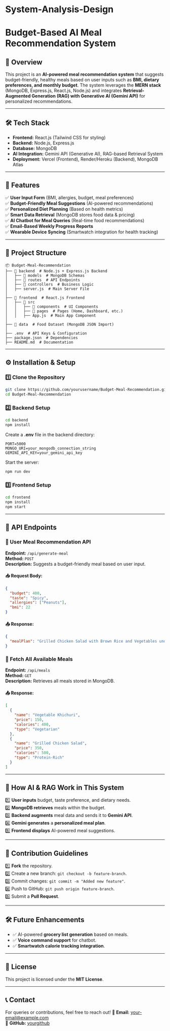 # System-Analysis-Design
# **Budget-Based AI Meal Recommendation System**

## **📌 Overview**
This project is an **AI-powered meal recommendation system** that suggests budget-friendly, healthy meals based on user inputs such as **BMI, dietary preferences, and monthly budget**. The system leverages the **MERN stack** (MongoDB, Express.js, React.js, Node.js) and integrates **Retrieval-Augmented Generation (RAG) with Generative AI (Gemini API)** for personalized recommendations.

---
## **🛠 Tech Stack**
- **Frontend:** React.js (Tailwind CSS for styling)
- **Backend:** Node.js, Express.js
- **Database:** MongoDB
- **AI Integration:** Gemini API (Generative AI), RAG-based Retrieval System
- **Deployment:** Vercel (Frontend), Render/Heroku (Backend), MongoDB Atlas

---
## **🚀 Features**
✅ **User Input Form** (BMI, allergies, budget, meal preferences)  
✅ **Budget-Friendly Meal Suggestions** (AI-powered recommendations)  
✅ **Personalized Diet Planning** (Based on health metrics)  
✅ **Smart Data Retrieval** (MongoDB stores food data & pricing)  
✅ **AI Chatbot for Meal Queries** (Real-time food recommendations)  
✅ **Email-Based Weekly Progress Reports**  
✅ **Wearable Device Syncing** (Smartwatch integration for health tracking)  

---
## **📂 Project Structure**
```
📦 Budget-Meal-Recommendation
├── 📁 backend  # Node.js + Express.js Backend
│   ├── 📁 models  # MongoDB Schemas
│   ├── 📁 routes  # API Endpoints
│   ├── 📁 controllers  # Business Logic
│   ├── server.js  # Main Server File
│
├── 📁 frontend  # React.js Frontend
│   ├── 📁 src
│   │   ├── 📁 components  # UI Components
│   │   ├── 📁 pages  # Pages (Home, Dashboard, etc.)
│   │   ├── App.js  # Main App Component
│
├── 📁 data  # Food Dataset (MongoDB JSON Import)
│
├── .env  # API Keys & Configuration
├── package.json  # Dependencies
├── README.md  # Documentation
```

---
## **⚙️ Installation & Setup**
### **1️⃣ Clone the Repository**
```bash
git clone https://github.com/yourusername/Budget-Meal-Recommendation.git
cd Budget-Meal-Recommendation
```

### **2️⃣ Backend Setup**
```bash
cd backend
npm install
```
Create a **.env** file in the backend directory:
```env
PORT=5000
MONGO_URI=your_mongodb_connection_string
GEMINI_API_KEY=your_gemini_api_key
```
Start the server:
```bash
npm run dev
```

### **3️⃣ Frontend Setup**
```bash
cd frontend
npm install
npm start
```

---
## **📌 API Endpoints**
### **🔹 User Meal Recommendation API**
**Endpoint:** `/api/generate-meal`  
**Method:** `POST`  
**Description:** Suggests a budget-friendly meal based on user input.  

#### **📥 Request Body:**
```json
{
  "budget": 400,
  "taste": "Spicy",
  "allergies": ["Peanuts"],
  "bmi": 22
}
```

#### **📤 Response:**
```json
{
  "mealPlan": "Grilled Chicken Salad with Brown Rice and Vegetables under 400 BDT"
}
```

### **🔹 Fetch All Available Meals**
**Endpoint:** `/api/meals`  
**Method:** `GET`  
**Description:** Retrieves all meals stored in MongoDB.  

#### **📤 Response:**
```json
[
  {
    "name": "Vegetable Khichuri",
    "price": 150,
    "calories": 400,
    "type": "Vegetarian"
  },
  {
    "name": "Grilled Chicken Salad",
    "price": 350,
    "calories": 500,
    "type": "Protein-Rich"
  }
]
```

---
## **🤖 How AI & RAG Work in This System**
1️⃣ **User inputs** budget, taste preference, and dietary needs.  
2️⃣ **MongoDB retrieves** meals within the budget.  
3️⃣ **Backend augments** meal data and sends it to **Gemini API**.  
4️⃣ **Gemini generates** a **personalized meal plan**.  
5️⃣ **Frontend displays** AI-powered meal suggestions.  

---
## **📌 Contribution Guidelines**
1️⃣ **Fork** the repository.  
2️⃣ Create a new branch: `git checkout -b feature-branch`.  
3️⃣ Commit changes: `git commit -m "Added new feature"`.  
4️⃣ Push to GitHub: `git push origin feature-branch`.  
5️⃣ Submit a **Pull Request**.  

---
## **🛠 Future Enhancements**
- ✅ AI-powered **grocery list generation** based on meals.  
- ✅ **Voice command support** for chatbot.  
- ✅ **Smartwatch calorie tracking integration**.  

---
## **📌 License**
This project is licensed under the **MIT License**.

---
## **📞 Contact**
For queries or contributions, feel free to reach out!
📧 **Email:** your-email@example.com  
🔗 **GitHub:** [yourgithub](https://github.com/yourusername)  


